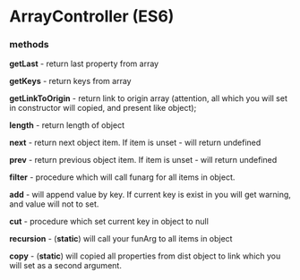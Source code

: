 # ArrayController (ES6)

### methods

**getLast** - return last property from array

**getKeys** - return keys from array

**getLinkToOrigin** - return link to origin array (attention, all which you will set in constructor will copied, and present like object);

**length** - return length of object

**next** - return next object item. If item is unset - will return undefined

**prev** - return previous object item. If item is unset - will return undefined

**filter** - procedure which will call funarg for all items in object.

**add** - will append value by key. If current key is exist in you will get warning, and value will not to set.

**cut** - procedure which set current key in object to null

**recursion** - (**static**) will call your funArg to all items in object

**copy** - (**static**) will copied all properties from dist object to link which you will set as a second argument.  
